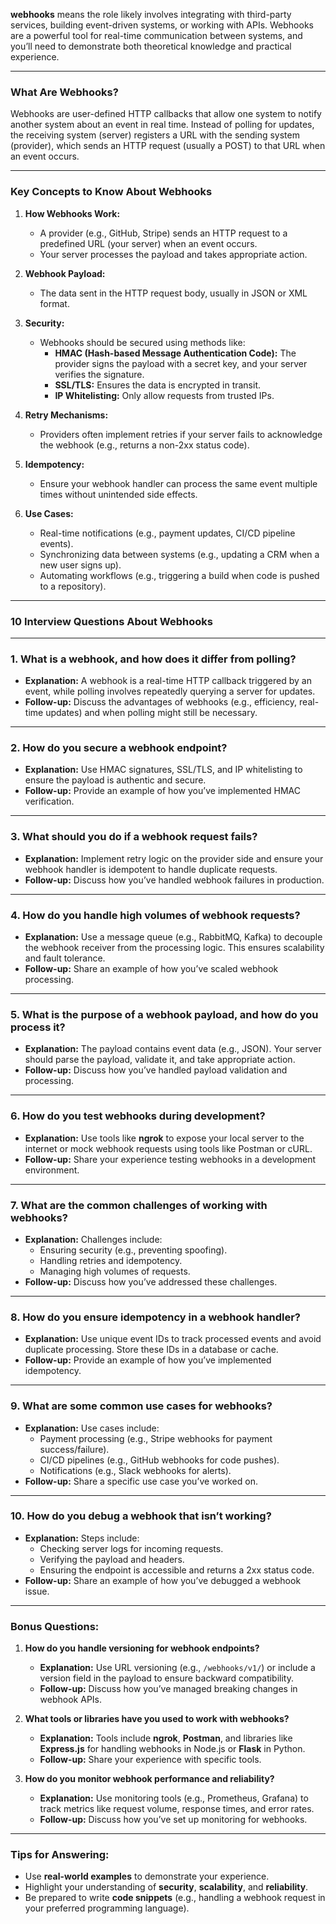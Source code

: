 **webhooks** means the role likely involves integrating with third-party services, building event-driven systems, or working with APIs. Webhooks are a powerful tool for real-time communication between systems, and you’ll need to demonstrate both theoretical knowledge and practical experience.

---

### **What Are Webhooks?**

Webhooks are user-defined HTTP callbacks that allow one system to notify another system about an event in real time. Instead of polling for updates, the receiving system (server) registers a URL with the sending system (provider), which sends an HTTP request (usually a POST) to that URL when an event occurs.

---

### **Key Concepts to Know About Webhooks**

1. **How Webhooks Work:**

   - A provider (e.g., GitHub, Stripe) sends an HTTP request to a predefined URL (your server) when an event occurs.
   - Your server processes the payload and takes appropriate action.

2. **Webhook Payload:**

   - The data sent in the HTTP request body, usually in JSON or XML format.

3. **Security:**

   - Webhooks should be secured using methods like:
     - **HMAC (Hash-based Message Authentication Code):** The provider signs the payload with a secret key, and your server verifies the signature.
     - **SSL/TLS:** Ensures the data is encrypted in transit.
     - **IP Whitelisting:** Only allow requests from trusted IPs.

4. **Retry Mechanisms:**

   - Providers often implement retries if your server fails to acknowledge the webhook (e.g., returns a non-2xx status code).

5. **Idempotency:**

   - Ensure your webhook handler can process the same event multiple times without unintended side effects.

6. **Use Cases:**
   - Real-time notifications (e.g., payment updates, CI/CD pipeline events).
   - Synchronizing data between systems (e.g., updating a CRM when a new user signs up).
   - Automating workflows (e.g., triggering a build when code is pushed to a repository).

---

### **10 Interview Questions About Webhooks**

---

### 1. **What is a webhook, and how does it differ from polling?**

- **Explanation:** A webhook is a real-time HTTP callback triggered by an event, while polling involves repeatedly querying a server for updates.
- **Follow-up:** Discuss the advantages of webhooks (e.g., efficiency, real-time updates) and when polling might still be necessary.

---

### 2. **How do you secure a webhook endpoint?**

- **Explanation:** Use HMAC signatures, SSL/TLS, and IP whitelisting to ensure the payload is authentic and secure.
- **Follow-up:** Provide an example of how you’ve implemented HMAC verification.

---

### 3. **What should you do if a webhook request fails?**

- **Explanation:** Implement retry logic on the provider side and ensure your webhook handler is idempotent to handle duplicate requests.
- **Follow-up:** Discuss how you’ve handled webhook failures in production.

---

### 4. **How do you handle high volumes of webhook requests?**

- **Explanation:** Use a message queue (e.g., RabbitMQ, Kafka) to decouple the webhook receiver from the processing logic. This ensures scalability and fault tolerance.
- **Follow-up:** Share an example of how you’ve scaled webhook processing.

---

### 5. **What is the purpose of a webhook payload, and how do you process it?**

- **Explanation:** The payload contains event data (e.g., JSON). Your server should parse the payload, validate it, and take appropriate action.
- **Follow-up:** Discuss how you’ve handled payload validation and processing.

---

### 6. **How do you test webhooks during development?**

- **Explanation:** Use tools like **ngrok** to expose your local server to the internet or mock webhook requests using tools like Postman or cURL.
- **Follow-up:** Share your experience testing webhooks in a development environment.

---

### 7. **What are the common challenges of working with webhooks?**

- **Explanation:** Challenges include:
  - Ensuring security (e.g., preventing spoofing).
  - Handling retries and idempotency.
  - Managing high volumes of requests.
- **Follow-up:** Discuss how you’ve addressed these challenges.

---

### 8. **How do you ensure idempotency in a webhook handler?**

- **Explanation:** Use unique event IDs to track processed events and avoid duplicate processing. Store these IDs in a database or cache.
- **Follow-up:** Provide an example of how you’ve implemented idempotency.

---

### 9. **What are some common use cases for webhooks?**

- **Explanation:** Use cases include:
  - Payment processing (e.g., Stripe webhooks for payment success/failure).
  - CI/CD pipelines (e.g., GitHub webhooks for code pushes).
  - Notifications (e.g., Slack webhooks for alerts).
- **Follow-up:** Share a specific use case you’ve worked on.

---

### 10. **How do you debug a webhook that isn’t working?**

- **Explanation:** Steps include:
  - Checking server logs for incoming requests.
  - Verifying the payload and headers.
  - Ensuring the endpoint is accessible and returns a 2xx status code.
- **Follow-up:** Share an example of how you’ve debugged a webhook issue.

---

### Bonus Questions:

1. **How do you handle versioning for webhook endpoints?**

   - **Explanation:** Use URL versioning (e.g., `/webhooks/v1/`) or include a version field in the payload to ensure backward compatibility.
   - **Follow-up:** Discuss how you’ve managed breaking changes in webhook APIs.

2. **What tools or libraries have you used to work with webhooks?**

   - **Explanation:** Tools include **ngrok**, **Postman**, and libraries like **Express.js** for handling webhooks in Node.js or **Flask** in Python.
   - **Follow-up:** Share your experience with specific tools.

3. **How do you monitor webhook performance and reliability?**
   - **Explanation:** Use monitoring tools (e.g., Prometheus, Grafana) to track metrics like request volume, response times, and error rates.
   - **Follow-up:** Discuss how you’ve set up monitoring for webhooks.

---

### Tips for Answering:

- Use **real-world examples** to demonstrate your experience.
- Highlight your understanding of **security**, **scalability**, and **reliability**.
- Be prepared to write **code snippets** (e.g., handling a webhook request in your preferred programming language).
